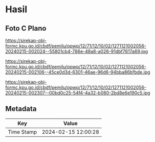 # Hasil

## Foto C Plano

https://sirekap-obj-formc.kpu.go.id/cbdf/pemilu/ppwp/12/71/12/10/02/1271121002056-20240215-002024--55801cb4-786e-48a8-a026-91dbf7617a69.jpg

https://sirekap-obj-formc.kpu.go.id/cbdf/pemilu/ppwp/12/71/12/10/02/1271121002056-20240215-002106--45ce0d3d-6301-46ae-96d6-94bba86bfbde.jpg

https://sirekap-obj-formc.kpu.go.id/cbdf/pemilu/ppwp/12/71/12/10/02/1271121002056-20240215-002307--00bd0c25-54f4-4a32-b080-2bd8e6e190c5.jpg


## Metadata

| Key        | Value               |
| ---------- | ------------------- |
| Time Stamp | 2024-02-15 12:00:28 |




